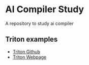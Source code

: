 # AI Compiler Study
A repository to study ai compiler

## Triton examples
- [Triton Github](https://github.com/openai/triton)
- [Triton Webpage](https://triton-lang.org)
